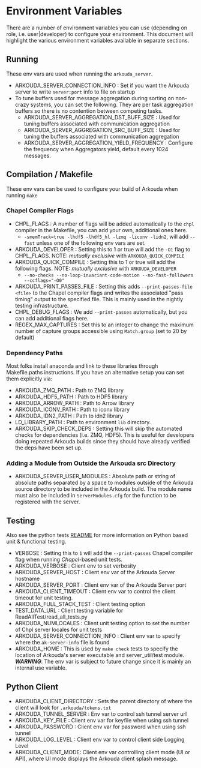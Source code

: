 # Environment Variables

There are a number of environment variables you can use (depending on role, i.e. user|developer)
to configure your environment.  This document will highlight the various environment variables
available in separate sections.

## Running

These env vars are used when running the `arkouda_server`.

- ARKOUDA_SERVER_CONNECTION_INFO : Set if you want the Arkouda server to write `server:port` info to file on startup
- To tune buffers used for message aggregation during sorting on non-crazy systems, you can set the following.  They are per
task aggregation buffers so there is no contention between competing tasks.
  - ARKOUDA_SERVER_AGGREGATION_DST_BUFF_SIZE : Used for tuning buffers associated with communication aggregation
  - ARKOUDA_SERVER_AGGREGATION_SRC_BUFF_SIZE : Used for tuning the buffers associated with communication aggregation
  - ARKOUDA_SERVER_AGGREGATION_YIELD_FREQUENCY : Configure the frequency when Aggregators yield, default every 1024 messages.
  
## Compilation / Makefile

These env vars can be used to configure your build of Arkouda when running `make`

### Chapel Compiler Flags

- CHPL_FLAGS : A number of flags will be added automatically to the `chpl` compiler in the Makefile, you can add your
  own, additional ones here.
  - `-smemTrack=true -lhdf5 -lhdf5_hl -lzmq -liconv -lidn2`, will add `--fast` unless one of the following env vars are set.
- ARKOUDA_DEVELOPER : Setting this to 1 or true will add the `-O1` flag to CHPL_FLAGS.  NOTE: _mutually exclusive_ with
  `ARKOUDA_QUICK_COMPILE`
- ARKOUDA_QUICK_COMPILE : Setting this to 1 or true will add the following flags.  NOTE: _mutually exclusive_ with
  `ARKOUDA_DEVELOPER`
  - `--no-checks --no-loop-invariant-code-motion --no-fast-followers --ccflags="-O0"`
- ARKOUDA_PRINT_PASSES_FILE : Setting this adds `--print-passes-file <file>` to the Chapel compiler flags and writes
  the associated "pass timing" output to the specified file.  This is mainly used in the nightly testing infrastructure.
- CHPL_DEBUG_FLAGS : We add `--print-passes` automatically, but you can add additional flags here.
- REGEX_MAX_CAPTURES : Set this to an integer to change the maximum number of capture groups accessible using ``Match.group``
  (set to 20 by default)

### Dependency Paths

Most folks install anaconda and link to these libraries through Makefile.paths instructions.  If you have an alternative
setup you can set them explicitly via:

- ARKOUDA_ZMQ_PATH : Path to ZMQ library
- ARKOUDA_HDF5_PATH : Path to HDF5 library
- ARKOUDA_ARROW_PATH : Path to Arrow library
- ARKOUDA_ICONV_PATH : Path to iconv library
- ARKOUDA_IDN2_PATH : Path to idn2 library
- LD_LIBRARY_PATH : Path to environment `lib` directory.
- ARKOUDA_SKIP_CHECK_DEPS : Setting this will skip the automated checks for dependencies (i.e. ZMQ, HDF5). This is
  useful for developers doing repeated Arkouda builds since they should have already verified the deps have been set up.

### Adding a Module from Outside the Arkouda src Directory

- ARKOUDA_SERVER_USER_MODULES : Absolute path or string of absolute paths separated by a space to modules outside of the Arkouda source directory to be included in the Arkouda build. The module name must also be included in `ServerModules.cfg` for the function to be registered with the server.

## Testing

Also see the python tests [README](tests/README.md) for more information on Python based unit & functional testing.

- VERBOSE : Setting this to `1` will add the `--print-passes` Chapel compiler flag when running _Chapel_-based unit tests.
- ARKOUDA_VERBOSE : Client env to set verbosity
- ARKOUDA_SERVER_HOST : Client env var of the Arkouda Server hostname
- ARKOUDA_SERVER_PORT : Client env var of the Arkouda Server port
- ARKOUDA_CLIENT_TIMEOUT : Client env var to control the client timeout for unit testing.
- ARKOUDA_FULL_STACK_TEST : Client testing option
- TEST_DATA_URL : Client testing variable for ReadAllTest/read_all_tests.py
- ARKOUDA_NUMLOCALES : Client unit testing option to set the number of Chpl server locales for unit tests
- ARKOUDA_SERVER_CONNECTION_INFO : Client env var to specify where the `ak-server-info` file is found
- ARKOUDA_HOME : This is used by `make check` tests to specify the location of Arkouda's server executable and
                  server_util/test module.  **_WARNING_**: The env var is subject to future change since it is mainly an
                  internal use variable.

## Python Client

- ARKOUDA_CLIENT_DIRECTORY : Sets the parent directory of where the client will look for `.arkouda/tokens.txt`
- ARKOUDA_TUNNEL_SERVER : Env var to control ssh tunnel server url
- ARKOUDA_KEY_FILE : Client env var for keyfile when using ssh tunnel
- ARKOUDA_PASSWORD : Client env var for password when using ssh tunnel
- ARKOUDA_LOG_LEVEL : Client env var to control client side Logging Level
- ARKOUDA_CLIENT_MODE: Client env var controlling client mode (UI or API), where UI mode displays the Arkouda client splash message. 
